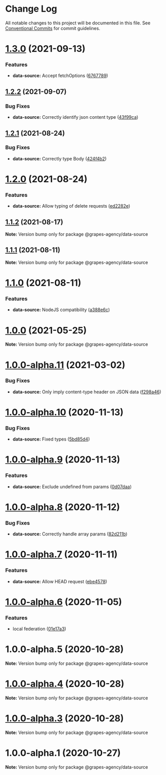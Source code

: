 # Change Log

All notable changes to this project will be documented in this file.
See [Conventional Commits](https://conventionalcommits.org) for commit guidelines.

# [1.3.0](https://github.com/grapes-agency/graphql/compare/@grapes-agency/data-source@1.2.2...@grapes-agency/data-source@1.3.0) (2021-09-13)


### Features

* **data-source:** Accept fetchOptions ([6767789](https://github.com/grapes-agency/graphql/commit/6767789b71bb182dcf513e5dc2c858003027e7d2))





## [1.2.2](https://github.com/grapes-agency/graphql/compare/@grapes-agency/data-source@1.2.1...@grapes-agency/data-source@1.2.2) (2021-09-07)


### Bug Fixes

* **data-source:** Correctly identify json content type ([43f99ca](https://github.com/grapes-agency/graphql/commit/43f99ca2198259a92173944ec19f801620c0e321))





## [1.2.1](https://github.com/grapes-agency/graphql/compare/@grapes-agency/data-source@1.2.0...@grapes-agency/data-source@1.2.1) (2021-08-24)


### Bug Fixes

* **data-source:** Correctly type Body ([424f4b2](https://github.com/grapes-agency/graphql/commit/424f4b2b6af0763d3b640e69e484db7d3c9af08f))





# [1.2.0](https://github.com/grapes-agency/graphql/compare/@grapes-agency/data-source@1.1.2...@grapes-agency/data-source@1.2.0) (2021-08-24)


### Features

* **data-source:** Allow typing of delete requests ([ed2282e](https://github.com/grapes-agency/graphql/commit/ed2282e9162888b3e2c31e5c0e61a06ca500c61c))





## [1.1.2](https://github.com/grapes-agency/graphql/compare/@grapes-agency/data-source@1.1.1...@grapes-agency/data-source@1.1.2) (2021-08-17)

**Note:** Version bump only for package @grapes-agency/data-source





## [1.1.1](https://github.com/grapes-agency/graphql/compare/@grapes-agency/data-source@1.1.0...@grapes-agency/data-source@1.1.1) (2021-08-11)

**Note:** Version bump only for package @grapes-agency/data-source





# [1.1.0](https://github.com/grapes-agency/graphql/compare/@grapes-agency/data-source@1.0.0...@grapes-agency/data-source@1.1.0) (2021-08-11)


### Features

* **data-source:** NodeJS compatibility ([a388e6c](https://github.com/grapes-agency/graphql/commit/a388e6c802029217e177e4dcb7562807cd63000d))





# [1.0.0](https://github.com/grapes-agency/graphql/compare/@grapes-agency/data-source@1.0.0-alpha.11...@grapes-agency/data-source@1.0.0) (2021-05-25)

**Note:** Version bump only for package @grapes-agency/data-source





# [1.0.0-alpha.11](https://github.com/grapes-agency/graphql/compare/@grapes-agency/data-source@1.0.0-alpha.10...@grapes-agency/data-source@1.0.0-alpha.11) (2021-03-02)


### Bug Fixes

* **data-source:** Only imply content-type header on JSON data ([f298a46](https://github.com/grapes-agency/graphql/commit/f298a462d23d9f8439e778e4ec347f954fe0ac00))





# [1.0.0-alpha.10](https://github.com/grapes-agency/graphql/compare/@grapes-agency/data-source@1.0.0-alpha.9...@grapes-agency/data-source@1.0.0-alpha.10) (2020-11-13)


### Bug Fixes

* **data-source:** Fixed types ([5bd85d4](https://github.com/grapes-agency/graphql/commit/5bd85d411b302269e4c672760de5ad70da35992b))





# [1.0.0-alpha.9](https://github.com/grapes-agency/graphql/compare/@grapes-agency/data-source@1.0.0-alpha.8...@grapes-agency/data-source@1.0.0-alpha.9) (2020-11-13)


### Features

* **data-source:** Exclude undefined from params ([0d07daa](https://github.com/grapes-agency/graphql/commit/0d07daa81976326291182b684aed60ba136c020b))





# [1.0.0-alpha.8](https://github.com/grapes-agency/graphql/compare/@grapes-agency/data-source@1.0.0-alpha.7...@grapes-agency/data-source@1.0.0-alpha.8) (2020-11-12)


### Bug Fixes

* **data-source:** Correctly handle array params ([82d211b](https://github.com/grapes-agency/graphql/commit/82d211be9e7314dea9bda13f56caf06a40d2b0ff))





# [1.0.0-alpha.7](https://github.com/grapes-agency/graphql/compare/@grapes-agency/data-source@1.0.0-alpha.6...@grapes-agency/data-source@1.0.0-alpha.7) (2020-11-11)


### Features

* **data-source:** Allow HEAD request ([ebe4578](https://github.com/grapes-agency/graphql/commit/ebe45787601635ed16dfa06d335fd82bda774873))





# [1.0.0-alpha.6](https://github.com/grapes-agency/graphql/compare/@grapes-agency/data-source@1.0.0-alpha.5...@grapes-agency/data-source@1.0.0-alpha.6) (2020-11-05)


### Features

* local federation ([01e17a3](https://github.com/grapes-agency/graphql/commit/01e17a3d5d64910592e87444a72f029bc8c6d8d5))





# 1.0.0-alpha.5 (2020-10-28)

**Note:** Version bump only for package @grapes-agency/data-source





# [1.0.0-alpha.4](https://github.com/grapes-agency/graphql/compare/@grapes-agency/data-source@1.0.0-alpha.3...@grapes-agency/data-source@1.0.0-alpha.4) (2020-10-28)

**Note:** Version bump only for package @grapes-agency/data-source





# [1.0.0-alpha.3](https://github.com/grapes-agency/graphql/compare/@grapes-agency/data-source@1.0.0-alpha.2...@grapes-agency/data-source@1.0.0-alpha.3) (2020-10-28)

**Note:** Version bump only for package @grapes-agency/data-source





# 1.0.0-alpha.1 (2020-10-27)

**Note:** Version bump only for package @grapes-agency/data-source
